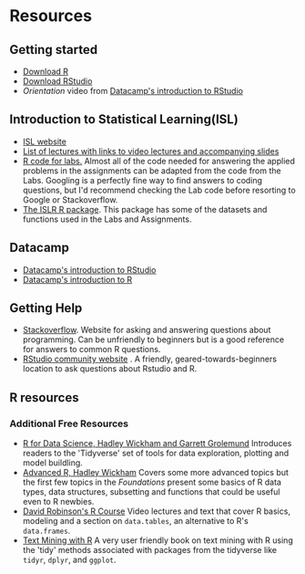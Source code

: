 # Resources

## Getting started

* [Download R](https://www.r-project.org/)
* [Download RStudio](https://www.rstudio.com/products/rstudio/download/)
* _Orientation_ video from [Datacamp's introduction to RStudio](https://www.datacamp.com/courses/working-with-the-rstudio-ide-part-1)

## Introduction to Statistical Learning(ISL)

* [ISL website](http://www-bcf.usc.edu/~gareth/ISL/)
* [List of lectures with links to video lectures and accompanying slides](http://www.dataschool.io/15-hours-of-expert-machine-learning-videos/)
* [R code for labs.](http://www-bcf.usc.edu/~gareth/ISL/code.html)
Almost all of the code needed for answering the applied problems in the
assignments can be adapted from the code from the Labs. Googling is a perfectly
fine way to find answers to coding questions, but I'd recommend checking the Lab
code before resorting to Google or Stackoverflow.
* [The ISLR R package](https://cran.r-project.org/web/packages/ISLR/index.html).
This package has some of the datasets and functions used in the Labs and Assignments.

## Datacamp

* [Datacamp's introduction to RStudio](https://www.datacamp.com/courses/working-with-the-rstudio-ide-part-1)
* [Datacamp's introduction to R](https://www.datacamp.com/courses/free-introduction-to-r)

## Getting Help

* [Stackoverflow](https://stackoverflow.com/). Website for asking and answering
questions about programming. Can be unfriendly to beginners but is a good
reference for answers to common R questions.
* [RStudio community website](https://community.rstudio.com/)
. A friendly, geared-towards-beginners location to ask questions about Rstudio and R.

## R resources

### Additional Free Resources  

* [R for Data Science, Hadley Wickham and Garrett Grolemund](http://r4ds.had.co.nz/)  Introduces readers to the 'Tidyverse' set of tools for data exploration, plotting and model buildling.
* [Advanced R, Hadley Wickham](http://adv-r.had.co.nz/) Covers some more advanced topics but the first few topics in the _Foundations_ present some basics of R data types, data structures, subsetting and functions that could be useful even to R newbies.
* [David Robinson's R Course](http://varianceexplained.org/RData/) Video lectures and text that cover R basics, modeling and a section on `data.tables`, an alternative to R's `data.frames`.
* [Text Mining with R](https://www.tidytextmining.com/) A very user friendly book on text mining with R using the 'tidy' methods associated with packages from the tidyverse like `tidyr`, `dplyr`, and `ggplot`.
